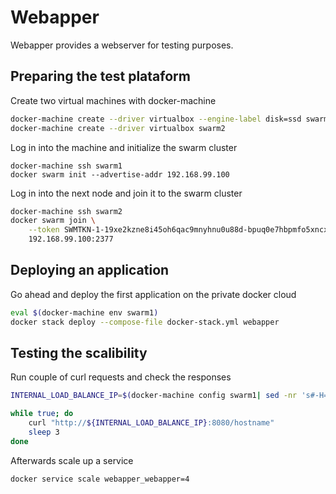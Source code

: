 # Webapper

Webapper provides a webserver for testing purposes.

## Preparing the test plataform

Create two virtual machines with docker-machine  

```bash
docker-machine create --driver virtualbox --engine-label disk=ssd swarm1
docker-machine create --driver virtualbox swarm2
```

Log in into the machine and initialize the swarm cluster

```
docker-machine ssh swarm1
docker swarm init --advertise-addr 192.168.99.100
```

Log in into the next node and join it to the swarm cluster

```bash
docker-machine ssh swarm2
docker swarm join \
    --token SWMTKN-1-19xe2kzne8i45oh6qac9mnyhnu0u88d-bpuq0e7hbpmfo5xncxs1 \
    192.168.99.100:2377
```

## Deploying an application

Go ahead and deploy the first application on the private docker cloud

```bash
eval $(docker-machine env swarm1)
docker stack deploy --compose-file docker-stack.yml webapper
```

## Testing the scalibility

Run couple of curl requests and check the responses

```bash
INTERNAL_LOAD_BALANCE_IP=$(docker-machine config swarm1| sed -nr 's#-H=tcp://(.*):.*#\1#p')

while true; do
    curl "http://${INTERNAL_LOAD_BALANCE_IP}:8080/hostname"
    sleep 3
done
```

Afterwards scale up a service

```bash
docker service scale webapper_webapper=4
```
